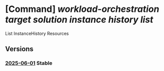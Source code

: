 # [Command] _workload-orchestration target solution instance history list_

List InstanceHistory Resources

## Versions

### [2025-06-01](/Resources/mgmt-plane/L3N1YnNjcmlwdGlvbnMve30vcmVzb3VyY2Vncm91cHMve30vcHJvdmlkZXJzL21pY3Jvc29mdC5lZGdlL3RhcmdldHMve30vc29sdXRpb25zL3t9L2luc3RhbmNlcy97fS9oaXN0b3JpZXM=/2025-06-01.xml) **Stable**

<!-- mgmt-plane /subscriptions/{}/resourcegroups/{}/providers/microsoft.edge/targets/{}/solutions/{}/instances/{}/histories 2025-06-01 -->
